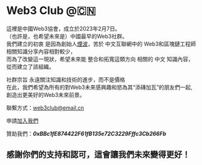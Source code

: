 # Web3 Club @🇨🇳
這裡是中國Web3協會，成立於2023年2月7日。<br>
（也許是，也希望未來是）中國最早的Web3社群。<br>
我們建立的初衷 是因為創始人[煙波](https://github.com/yanboishere)，苦於 中文互聯網中的 Web3和區塊鏈工程師 相關知識分享內容相對較少，<br>
而為了改變這一現狀，希望未來能 整合和拓寬這類方向 相關的 中文 知識內容，從而建立了該組織。<br>

社群宗旨 永遠關注知識和技術的進步，而不是價格<br>
在此，我們希望為所有的對Web3未來感興趣和慾為其“添磚加瓦”的朋友們一起,<br>
創造出更美好的Web3未來前景。<br>

聯繫方式：web3club@email.cn<br>

申請[加入我們](https://github.com/Web3-Club/Intro./blob/main/Join%20club.md)<br>

贊助我們：***0xBBc1fE874422F61fB135e72C3229Fffc3Cb266Fb***<br>

## 感謝你們的支持和認可，這會讓我們未來變得更好！
